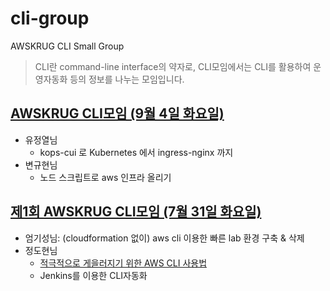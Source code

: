 # cli-group

AWSKRUG CLI Small Group

> CLI란 command-line interface의 약자로, CLI모임에서는 CLI를 활용하여 운영자동화 등의 정보를 나누는 모임입니다.

<!-- meetup count -- 1 -->
<!-- history -->

## [AWSKRUG CLI모임 (9월 4일 화요일)](https://www.meetup.com/awskrug/events/253843549/)

* 유정열님
  * kops-cui 로 Kubernetes 에서 ingress-nginx 까지
* 변규현님
  * 노드 스크립트로 aws 인프라 올리기

<!-- meetup awskrug -- 252699532 -->

## [제1회 AWSKRUG CLI모임 (7월 31일 화요일)](https://www.meetup.com/awskrug/events/252699532/)

* 엄기성님: (cloudformation 없이) aws cli 이용한 빠른 lab 환경 구축 & 삭제
* 정도현님
  * [적극적으로 게을러지기 위한 AWS CLI 사용법](http://bit.ly/cli-for-lazy)
  * Jenkins를 이용한 CLI자동화
